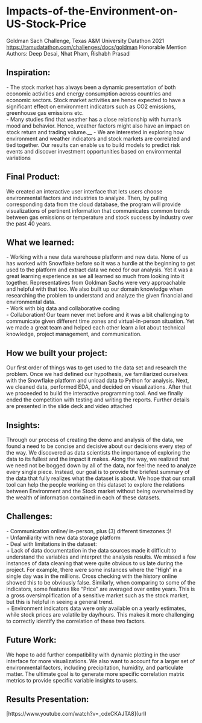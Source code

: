 # Impacts-of-the-Environment-on-US-Stock-Price
Goldman Sach Challenge, Texas A&M University Datathon 2021
https://tamudatathon.com/challenges/docs/goldman
Honorable Mention
Authors: Deep Desai, Nhat Pham, Rishabh Prasad

<h2>Inspiration:</h2>
- The stock market has always been a dynamic presentation of both economic activities and energy consumption across countries and economic sectors. Stock market activities are hence expected to have a significant effect on environment indicators such as CO2 emissions, greenhouse gas emissions etc.<br /> 
- Many studies find that weather has a close relationship with human’s mood and behavior. Hence, weather factors might also have an impact on stock return and trading volume.__
- We are interested in exploring how environment and weather indicators and stock markets are correlated and tied together. Our results can enable us to build models to predict risk events and discover investment opportunities based on environmental variations<br /> 

<h2>Final Product:</h2>
We created an interactive user interface that lets users choose environmental factors and industries to analyze. Then, by pulling corresponding data from the cloud database, the program will provide visualizations of pertinent information that communicates common trends between gas emissions or temperature and stock success by industry over the past 40 years.

<h2>What we learned:</h2>
- Working with a new data warehouse platform and new data. None of us has worked with Snowflake before so it was a hurdle at the beginning to get used to the platform and extract data we need for our analysis. Yet it was a great learning experience as we all learned so much from looking into it together. Representatives from Goldman Sachs were very approachable and helpful with that too. We also built up our domain knowledge when researching the problem to understand and analyze the given financial and environmental data.<br /> 
- Work with big data and collaborative coding<br /> 
- Collaboration! Our team never met before and it was a bit challenging to communicate given different time zones and virtual-in-person situation. Yet we made a great team and helped each other learn a lot about technical knowledge, project management, and communication.<br /> 

 <h2>How we built your project:</h2>
Our first order of things was to get used to the data set and research the problem. Once we had defined our hypothesis, we familiarized ourselves with the Snowflake platform and unload data to Python for analysis. Next, we cleaned data, performed EDA, and decided on visualizations. After that we proceeded to build the interactive programming tool. And we finally ended the competition with testing and writing the reports. Further details are presented in the slide deck and video attached<br /> 

<h2>Insights:</h2>
Through our process of creating the demo and analysis of the data, we found a need to be concise and decisive about our decisions every step of the way. We discovered as data scientists the importance of exploring the data to its fullest and the impact it makes. Along the way, we realized that we need not be bogged down by all of the data, nor feel the need to analyze every single piece. Instead, our goal is to provide the briefest summary of the data that fully realizes what the dataset is about. We hope that our small tool can help the people working on this dataset to explore the relations between Environment and the Stock market without being overwhelmed by the wealth of information contained in each of these datasets. 


<h2>Challenges:</h2>
- Communication online/ in-person, plus (3) different timezones :)!<br /> 
- Unfamiliarity with new data storage platform<br /> 
- Deal with limitations in the dataset:<br /> 
+ Lack of data documentation in the data sources made it difficult to understand the variables and interpret the analysis results. We missed a few instances of data cleaning that were quite obvious to us late during the project. For example, there were some instances where the “High” in a single day was in the millions. Cross checking with the history online showed this to be obviously false. Similarly, when comparing to some of the indicators, some features like “Price” are averaged over entire years. This is a gross oversimplification of a sensitive market such as the stock market, but this is helpful in seeing a general trend.<br /> 
+ Environment indicators data were only available on a yearly estimates, while stock prices are volatile by day/hours. This makes it more challenging to correctly identify the correlation of these two factors.<br /> 

<h2>Future Work:</h2>
We hope to add further compatibility with dynamic plotting in the user interface for more visualizations. We also want to account for a larger set of environmental factors, including precipitation, humidity, and particulate matter. The ultimate goal is to generate more specific correlation matrix metrics to provide specific variable insights to users. 

  
<h2>Results Presentation:</h2> 
[https://www.youtube.com/watch?v=_cdxCKAJTA8](url)
